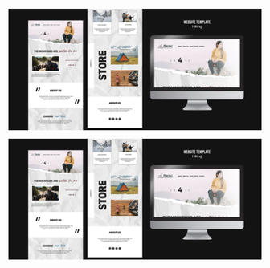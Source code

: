 ![Иллюстрация к проекту](https://github.com/alex1987bystrov/hiking-store-react/raw/main/public/screenshots/hiking0.0.jpg)

![Image alt](https://github.com/alex1987bystrov/hiking-store-react/raw/main/public/screenshots/hiking0.0.jpg)